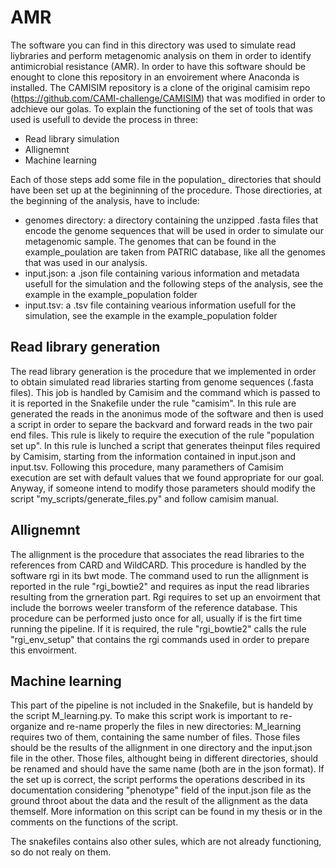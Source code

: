# AMR

The software you can find in this directory was used to simulate read liybraries and perform metagenomic analysis on them in order to identify antimicrobial resistance (AMR). In order to have this software should be enought to clone this repository in an envoirement where Anaconda is installed. The CAMISIM repository is a clone of the original camisim repo (https://github.com/CAMI-challenge/CAMISIM) that was modified in order to adchieve our golas.
To explain the functioning of the set of tools that was used is usefull to devide the process in three:

- Read library simulation
- Allignemnt
- Machine learning

Each of those steps add some file in the population_ directories that should have been set up at the  begininning of the procedure. Those directiories, at the beginning of the analysis, have to include:

- genomes directory:
  a directory containing the unzipped .fasta files that encode the genome sequences that will be used in order to simulate our metagenomic sample. The genomes that can be found in the example_poulation are taken from PATRIC database, like all the genomes that was used in our analysis.
- input.json:
  a .json file containing various information and metadata usefull for the simulation and the following steps of the analysis, see the example in the example_population folder
- input.tsv:
  a .tsv file containing vearious information usefull for the simulation, see the example in the example_population folder
  


## Read library generation

The read library generation is the procedure that we implemented in order to obtain simulated read libraries starting from genome sequences (.fasta files). This job is handled by Camisim and the command which is passed to it is reported in the Snakefile under the rule "camisim". In this rule are generated the reads in the anonimus mode of the software and then is used a script in order to separe the backvard and forward reads in the two pair end files. This rule is likely to require the execution of the rule "population set up". In this rule is lunched a script that generates theinput files required by Camisim, starting from the information contained in input.json and input.tsv. Following this procedure, many paramethers of Camisim execution are set with default values that we found appropriate for our goal. Anyway, if someone intend to modify those parameters should modify the script "my_scripts/generate_files.py" and follow camisim manual.

## Allignemnt

The allignment is the procedure that associates the read libraries to the references from CARD and WildCARD. This procedure is handled by the software rgi in its bwt mode. The command used to run the allignment is reported in the rule "rgi_bowtie2" and requires as input the read libraries resulting from the grneration part. Rgi requires to set up an envoirment that include the borrows weeler transform of the reference database. This procedure can be performed justo once for all, usually if is the firt time running the pipeline. If it is required, the rule "rgi_bowtie2" calls the rule "rgi_env_setup" that contains the rgi commands used in order to prepare this envoirment.

## Machine learning

This part of the pipeline is not included in the Snakefile, but is handeld by the script M_learning.py. To make this script work is important to re-organize and re-name properly the files in new directories: M_learning requires two of them, containing the same number of files. Those files should be the results of the allignment in one directory and the input.json file in the other. Those files, althought being in different directories, should be renamed and should have the same name (both are in the json format). If the set up is correct, the script performs the operations described in its documentation considering "phenotype" field of the input.json file as the ground throot about the data and the result of the allignment as the data themself. More information on this script can be found in my thesis or in the comments on the functions of the script.

The snakefiles contains also other sules, which are not already functioning, so do not realy on them.
